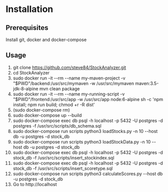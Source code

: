 # Installation

## Prerequisites
Install git, docker and docker-compose

<!--## Development
1. git clone https://github.com/steve84/StockAnalyzer.git
2. cd StockAnalyzer
3. sudo docker run -it --rm --name my-maven-project -v "$PWD"/backend:/usr/src/mymaven -w /usr/src/mymaven maven:3.5-jdk-8-alpine mvn clean package
4. sudo docker run -it --rm --name my-running-script -v "$PWD"/frontend:/usr/src/app -w /usr/src/app -p 4200:4200 node:6-alpine sh -c 'npm install; npm start'
5. (sudo docker-compose rm)
6. sudo docker-compose -f docker-compose.dev.yml up
7. sudo docker-compose exec db psql -h localhost -p 5432 -U postgres -d postgres -f /usr/src/scripts/db_schema.sql
8. sudo docker-compose run scripts python3 loadStocks.py -n 10 --host db -u postgres -d stock_db
9. sudo docker-compose run scripts python3 loadStockData.py -n 10 --host db -u postgres -d stock_db
10. sudo docker-compose exec db psql -h localhost -p 5432 -U postgres -d stock_db -f /usr/src/scripts/insert_stockindex.sql
11. sudo Go to http://localhost:4200

## Production-->
## Usage
1. git clone https://github.com/steve84/StockAnalyzer.git
2. cd StockAnalyzer
3. sudo docker run -it --rm --name my-maven-project -v "$PWD"/backend:/usr/src/mymaven -w /usr/src/mymaven maven:3.5-jdk-8-alpine mvn clean package
4. sudo docker run -it --rm --name my-running-script -v "$PWD"/frontend:/usr/src/app -w /usr/src/app node:6-alpine sh -c 'npm install; npm run build; chmod +r -R dist'
5. (sudo docker-compose rm)
6. sudo docker-compose up --build
7. sudo docker-compose exec db psql -h localhost -p 5432 -U postgres -d postgres -f /usr/src/scripts/db_schema.sql
8. sudo docker-compose run scripts python3 loadStocks.py -n 10 --host db -u postgres -d stock_db
9. sudo docker-compose run scripts python3 loadStockData.py -n 10 --host db -u postgres -d stock_db
10. sudo docker-compose exec db psql -h localhost -p 5432 -U postgres -d stock_db -f /usr/src/scripts/insert_stockindex.sql
11. sudo docker-compose exec db psql -h localhost -p 5432 -U postgres -d stock_db -f /usr/src/scripts/insert_scoretype.sql
12. sudo docker-compose run scripts python3 calculateScores.py --host db -u postgres -d stock_db
13. Go to http://localhost
